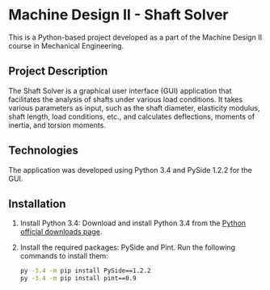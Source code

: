 # Machine Design II - Shaft Solver

This is a Python-based project developed as a part of the Machine Design II course in Mechanical Engineering.

## Project Description

The Shaft Solver is a graphical user interface (GUI) application that facilitates the analysis of shafts under various load conditions. It takes various parameters as input, such as the shaft diameter, elasticity modulus, shaft length, load conditions, etc., and calculates deflections, moments of inertia, and torsion moments.

## Technologies

The application was developed using Python 3.4 and PySide 1.2.2 for the GUI.

## Installation

1. Install Python 3.4: Download and install Python 3.4 from the [Python official downloads page](https://www.python.org/downloads/release/python-3410/).
   
2. Install the required packages: PySide and Pint. Run the following commands to install them:
   ```bash
   py -3.4 -m pip install PySide==1.2.2
   py -3.4 -m pip install pint==0.9
